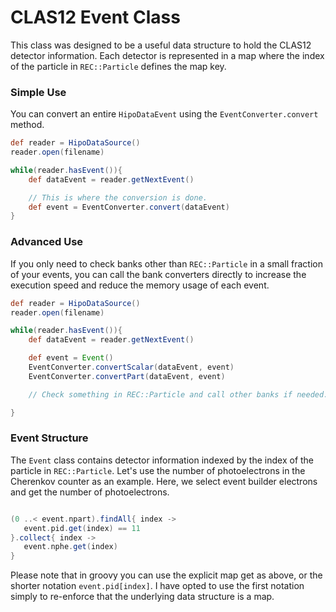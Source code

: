 # CLAS12 Event Class
This class was designed to be a useful data structure to hold the CLAS12 detector information.  Each detector is represented in a map where the index of the particle in `REC::Particle` defines the map key.

### Simple Use
You can convert an entire `HipoDataEvent` using the `EventConverter.convert` method.

```groovy
def reader = HipoDataSource()
reader.open(filename)

while(reader.hasEvent()){
    def dataEvent = reader.getNextEvent()

    // This is where the conversion is done.
    def event = EventConverter.convert(dataEvent)
}

```

### Advanced Use
If you only need to check banks other than `REC::Particle` in a small fraction of your events, you can call the bank converters directly to increase the execution speed and reduce the memory usage of each event.  

```groovy
def reader = HipoDataSource()
reader.open(filename)

while(reader.hasEvent()){
    def dataEvent = reader.getNextEvent()

    def event = Event()
    EventConverter.convertScalar(dataEvent, event)
    EventConverter.convertPart(dataEvent, event)

    // Check something in REC::Particle and call other banks if needed. 

}

```

### Event Structure
The `Event` class contains detector information indexed by the index of the particle in `REC::Particle`.  Let's use the number of photoelectrons in the Cherenkov counter as an example.  Here, we select event builder electrons and get the number of photoelectrons. 

```groovy

(0 ..< event.npart).findAll{ index ->
   event.pid.get(index) == 11 
}.collect{ index ->
   event.nphe.get(index)
}

```

Please note that in groovy you can use the explicit map get as above, or the shorter notation `event.pid[index]`.  I have opted to use the first notation simply to re-enforce that the underlying data structure is a map. 

